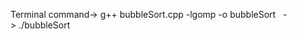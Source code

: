 Terminal command-> g++ bubbleSort.cpp -lgomp -o bubbleSort                                           
-> ./bubbleSort
